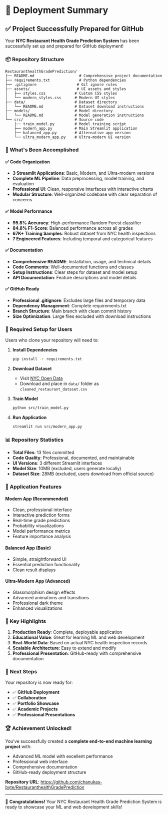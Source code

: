 # 🚀 Deployment Summary

## ✅ Project Successfully Prepared for GitHub

Your **NYC Restaurant Health Grade Prediction System** has been successfully set up and prepared for GitHub deployment!

### 📦 Repository Structure

```
RestauranthealthGradePrediction/
├── README.md                    # Comprehensive project documentation
├── requirements.txt             # Python dependencies
├── .gitignore                  # Git ignore rules
├── assets/                     # UI assets and styles
│   ├── styles.css             # Custom CSS styles
│   └── modern_styles.css      # Modern UI styles
├── data/                      # Dataset directory
│   └── README.md              # Dataset download instructions
├── models/                    # Model directory
│   └── README.md              # Model generation instructions
└── src/                       # Source code
    ├── train_model.py         # Model training script
    ├── modern_app.py          # Main Streamlit application
    ├── balanced_app.py        # Alternative app version
    └── ultra_modern_app.py    # Ultra-modern UI version
```

### 🎯 What's Been Accomplished

#### ✅ **Code Organization**
- **3 Streamlit Applications**: Basic, Modern, and Ultra-modern versions
- **Complete ML Pipeline**: Data preprocessing, model training, and evaluation
- **Professional UI**: Clean, responsive interfaces with interactive charts
- **Modular Structure**: Well-organized codebase with clear separation of concerns

#### ✅ **Model Performance**
- **95.8% Accuracy**: High-performance Random Forest classifier
- **84.8% F1-Score**: Balanced performance across all grades
- **67K+ Training Samples**: Robust dataset from NYC health inspections
- **7 Engineered Features**: Including temporal and categorical features

#### ✅ **Documentation**
- **Comprehensive README**: Installation, usage, and technical details
- **Code Comments**: Well-documented functions and classes
- **Setup Instructions**: Clear steps for dataset and model setup
- **API Documentation**: Feature descriptions and model details

#### ✅ **GitHub Ready**
- **Professional .gitignore**: Excludes large files and temporary data
- **Dependency Management**: Complete requirements.txt
- **Branch Structure**: Main branch with clean commit history
- **Size Optimization**: Large files excluded with download instructions

### 🔧 Required Setup for Users

Users who clone your repository will need to:

1. **Install Dependencies**
   ```bash
   pip install -r requirements.txt
   ```

2. **Download Dataset**
   - Visit [NYC Open Data](https://data.cityofnewyork.us/Health/DOHMH-New-York-City-Restaurant-Inspection-Results/43nn-pn8j)
   - Download and place in `data/` folder as `cleaned_restaurant_dataset.csv`

3. **Train Model**
   ```bash
   python src/train_model.py
   ```

4. **Run Application**
   ```bash
   streamlit run src/modern_app.py
   ```

### 📊 Repository Statistics

- **Total Files**: 13 files committed
- **Code Quality**: Professional, documented, and maintainable
- **UI Versions**: 3 different Streamlit interfaces
- **Model Size**: 10MB (excluded, users generate locally)
- **Dataset Size**: 28MB (excluded, users download from official source)

### 🎨 Application Features

#### **Modern App (Recommended)**
- Clean, professional interface
- Interactive prediction forms
- Real-time grade predictions
- Probability visualizations
- Model performance metrics
- Feature importance analysis

#### **Balanced App (Basic)**
- Simple, straightforward UI
- Essential prediction functionality
- Clean result displays

#### **Ultra-Modern App (Advanced)**
- Glassmorphism design effects
- Advanced animations and transitions
- Professional dark theme
- Enhanced visualizations

### 🌟 Key Highlights

1. **Production Ready**: Complete, deployable application
2. **Educational Value**: Great for learning ML and web development
3. **Real-World Data**: Based on actual NYC health inspection records
4. **Scalable Architecture**: Easy to extend and modify
5. **Professional Presentation**: GitHub-ready with comprehensive documentation

### 📝 Next Steps

Your repository is now ready for:
- ✅ **GitHub Deployment**
- ✅ **Collaboration**
- ✅ **Portfolio Showcase**
- ✅ **Academic Projects**
- ✅ **Professional Presentations**

### 🏆 Achievement Unlocked!

You've successfully created a **complete end-to-end machine learning project** with:
- Advanced ML model with excellent performance
- Professional web interface
- Comprehensive documentation
- GitHub-ready deployment structure

**Repository URL**: https://github.com/chanukas-byte/RestauranthealthGradePrediction

---

🎉 **Congratulations!** Your NYC Restaurant Health Grade Prediction System is ready to showcase your ML and web development skills!
